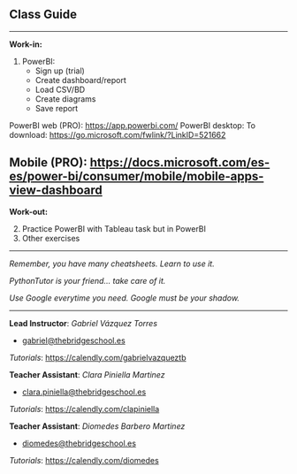 ## **Class Guide**

---------

**Work-in:**

1. PowerBI:
    - Sign up (trial)
    - Create dashboard/report
    - Load CSV/BD
    - Create diagrams
    - Save report

PowerBI web (PRO): https://app.powerbi.com/
PowerBI desktop:
To download: https://go.microsoft.com/fwlink/?LinkID=521662

Mobile (PRO): https://docs.microsoft.com/es-es/power-bi/consumer/mobile/mobile-apps-view-dashboard
---------

**Work-out:**

2. Practice PowerBI with Tableau task but in PowerBI
3. Other exercises

---------

*Remember, you have many cheatsheets. Learn to use it.*

*PythonTutor is your friend... take care of it.*

*Use Google everytime you need. Google must be your shadow.*

---------

**Lead Instructor**: *Gabriel Vázquez Torres*

- gabriel@thebridgeschool.es

*Tutorials*: https://calendly.com/gabrielvazqueztb

**Teacher Assistant**: *Clara Piniella Martinez*

- clara.piniella@thebridgeschool.es

*Tutorials*: https://calendly.com/clapiniella

**Teacher Assistant**: *Diomedes Barbero Martinez*

- diomedes@thebridgeschool.es

*Tutorials*: https://calendly.com/diomedes
